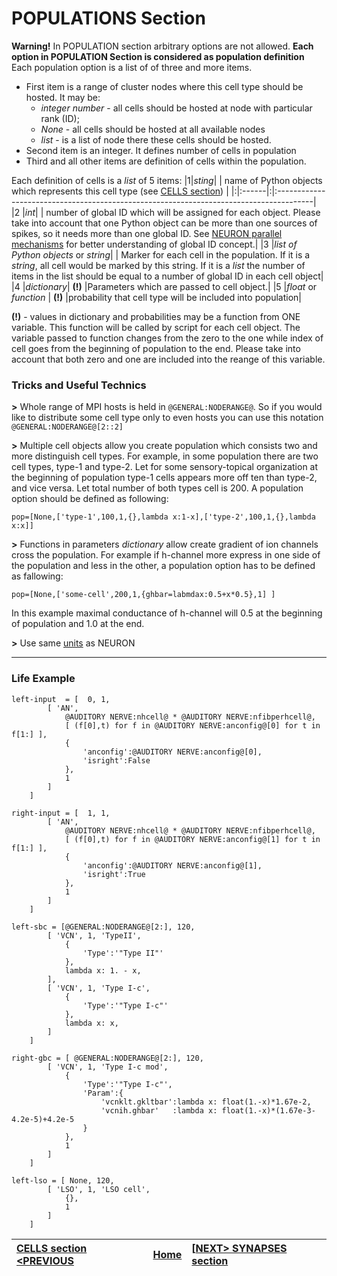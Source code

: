 # POPULATIONS Section #
**Warning!** In POPULATION section arbitrary options are not allowed. **Each option in POPULATION Section is considered as population definition**
Each population option is a list of of three and more items.
  * First item is a range of cluster nodes where this cell type should be hosted. It may be:
    * _integer number_ - all cells should be hosted at node with particular rank (ID);
    * _None_ - all cells should be hosted at all available nodes
    * _list_ - is a list of node there these cells should be hosted.
  * Second item is an integer. It defines number of cells in population
  * Third and all other items are definition of cells within the population.

Each definition of cells is a _list_ of 5 items:
|1|_sting_| | name of Python objects which represents this cell type (see [CELLS section](CELLS.md)) |
|:|:------|:|:---------------------------------------------------------------------------------------|
|2 |_int_|  | number of global ID which will be assigned for each object. Please take into account that one Python object can be more than one sources of spikes, so it needs more than one global ID. See [NEURON parallel mechanisms](http://www.neuron.yale.edu/neuron/static/papers/jnm/parallelizing_models_jnm2008.pdf) for better understanding of global ID concept.|
|3 |_list of Python objects_ or _string_|  | Marker for each cell in the population. If it is a _string_, all cell would be marked by this string. If it is a _list_ the number of items in the list should be equal to a number of global ID in each cell object|
|4 |_dictionary_| **(!)** |Parameters which are passed to cell object.|
|5 |_float_ or _function_ | **(!)** |probability that cell type will be included into population|

**(!)** - values in dictionary and probabilities may be a function from ONE variable. This function will be called by script for each cell object. The variable passed to function changes from the zero to the one while index of cell goes from the beginning of population to the end. Please take into account that both zero and one are included into the reange of this variable.


### Tricks and Useful Technics ###
**>** Whole range of MPI hosts is held in `@GENERAL:NODERANGE@`. So if you would like to distribute some cell type only to even hosts you can use this notation `@GENERAL:NODERANGE@[2::2]`

**>** Multiple cell objects allow you create population which consists two and more distinguish cell types. For example, in some population there are two cell types, type-1 and type-2. Let for some sensory-topical organization at the beginning of population type-1 cells appears more off ten than type-2, and vice versa. Let total number of both types cell is 200. A population option should be defined as following:
```
pop=[None,['type-1',100,1,{},lambda x:1-x],['type-2',100,1,{},lambda x:x]]
```

**>** Functions in parameters _dictionary_ allow create gradient of ion channels cross the population. For example if h-channel more express in one side of the population and less in the other, a population option has to be defined as fallowing:
```
pop=[None,['some-cell',200,1,{ghbar=labmdax:0.5+x*0.5},1] ]
```
In this example maximal conductance of h-channel will 0.5 at the beginning of population and 1.0 at the end.

**>** Use same [units](http://www.neuron.yale.edu/neuron/static/docs/units/unitchart.html) as NEURON



---


### Life Example ###
```
left-input	= [  0, 1,
		[ 'AN',
			@AUDITORY NERVE:nhcell@ * @AUDITORY NERVE:nfibperhcell@,
			[ (f[0],t) for f in @AUDITORY NERVE:anconfig@[0] for t in f[1:] ],
			{
				'anconfig':@AUDITORY NERVE:anconfig@[0],
				'isright':False
			},
			1
		]
	]

right-input	= [  1, 1,
		[ 'AN', 
			@AUDITORY NERVE:nhcell@ * @AUDITORY NERVE:nfibperhcell@,
			[ (f[0],t) for f in @AUDITORY NERVE:anconfig@[1] for t in f[1:] ],
			{
				'anconfig':@AUDITORY NERVE:anconfig@[1],
				'isright':True
			},
			1
		]
	]

left-sbc = [@GENERAL:NODERANGE@[2:], 120,
		[ 'VCN', 1, 'TypeII',
			{
				'Type':'"Type II"'
			},
			lambda x: 1. - x,
		],
		[ 'VCN', 1, 'Type I-c',
			{
				'Type':'"Type I-c"'
			},
			lambda x: x,
		]
	]

right-gbc = [ @GENERAL:NODERANGE@[2:], 120,
		[ 'VCN', 1, 'Type I-c mod',
			{
				'Type':'"Type I-c"',
				'Param':{
					'vcnklt.gkltbar':lambda x: float(1.-x)*1.67e-2,
					'vcnih.ghbar'   :lambda x: float(1.-x)*(1.67e-3-4.2e-5)+4.2e-5
				}
			},
			1
		]
	]

left-lso = [ None, 120,
		[ 'LSO', 1, 'LSO cell',
			{},
			1
		]
	]

```

|[CELLS section <PREVIOUS](CELLS.md)|[Home](https://code.google.com/p/auditory-brainstem-model/)|[[NEXT> SYNAPSES section](SYNAPSES.md)|
|:----------------------------------|:----------------------------------------------------------|:-------------------------------------|